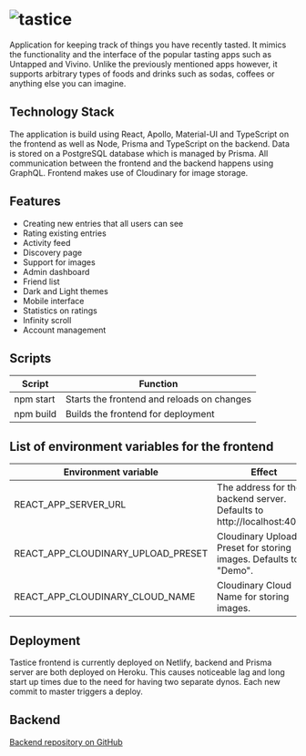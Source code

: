 # ![tastice](https://fontmeme.com/permalink/190704/0daa2ab57e001e0aa2002608810c7a69.png)

Application for keeping track of things you have recently tasted. It mimics the functionality and the interface of the popular tasting apps such as Untapped and Vivino. Unlike the previously mentioned apps however, it supports arbitrary types of foods and drinks such as sodas, coffees or anything else you can imagine.

## Technology Stack

The application is build using React, Apollo, Material-UI and TypeScript on the frontend as well as Node, Prisma and TypeScript on the backend. Data is stored on a PostgreSQL database which is managed by Prisma. All communication between the frontend and the backend happens using GraphQL. Frontend makes use of Cloudinary for image storage.

## Features

-   Creating new entries that all users can see
-   Rating existing entries
-   Activity feed
-   Discovery page
-   Support for images
-   Admin dashboard
-   Friend list
-   Dark and Light themes
-   Mobile interface
-   Statistics on ratings
-   Infinity scroll
-   Account management

## Scripts

| Script    | Function                                   |
| --------- | ------------------------------------------ |
| npm start | Starts the frontend and reloads on changes |
| npm build | Builds the frontend for deployment         |

## List of environment variables for the frontend

| Environment variable               | Effect                                                                 |
| ---------------------------------- | ---------------------------------------------------------------------- |
| REACT_APP_SERVER_URL               | The address for the backend server. Defaults to http://localhost:4000/ |
| REACT_APP_CLOUDINARY_UPLOAD_PRESET | Cloudinary Upload Preset for storing images. Defaults to "Demo".       |
| REACT_APP_CLOUDINARY_CLOUD_NAME    | Cloudinary Cloud Name for storing images.                              |

## Deployment

Tastice frontend is currently deployed on Netlify, backend and Prisma server are both deployed on Heroku. This causes noticeable lag and long start up times due to the need for having two separate dynos. Each new commit to master triggers a deploy.

## Backend

[Backend repository on GitHub](https://github.com/villeheikkila/tastice-backend)
